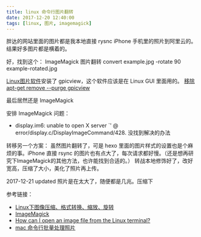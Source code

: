 ```yaml
---
title: linux 命令行图片翻转
date: 2017-12-20 12:40:00
tags: [linux, 图片, imagemagick]
---
```

胖达的网站里面的图片都是我本地直接 rysnc iPhone 手机里的照片到阿里云的。
结果好多图片都是横着的。

好，找到这个：
ImageMagick 图片翻转
convert example.jpg -rotate 90 example-rotated.jpg

[Linux图片软件](https://linux.cn/article-21-1.html)安装了 gpicview，这个软件应该是在 Linux GUI 里面用的。
[移除 apt-get remove --purge gpicview](http://blog.csdn.net/get_set/article/details/51276609)

最后居然还是 ImageMagick

安排 ImageMagick 问题：
- display.im6: unable to open X server `' @ error/display.c/DisplayImageCommand/428. 没找到解决的办法

转移另一个方案：
虽然图片翻转了，可是 hexo 里面的图片样式的设置也是个麻烦的事。iPhone 直接 rsync 的图片也有点大了，每次请求都好慢。（还是想再研究下ImageMagick的其他方法，也许能找到合适的。）
转战本地修饰好了，改好宽高，压缩了大小，美化了照片再上传。

2017-12-21 updated
照片是在太大了，随便都是几兆。压缩下

参考链接：
- [Linux下图像压缩、格式转换、缩放、旋转](http://blog.csdn.net/zrools/article/details/51347471)
- [ImageMagick](https://www.imagemagick.org/script/index.php)
- [How can I open an image file from the Linux terminal?](https://www.computerhope.com/issues/ch001720.htm)
- [mac 命令行批量处理照片](http://www.jianshu.com/p/05bdcbe320f6)
